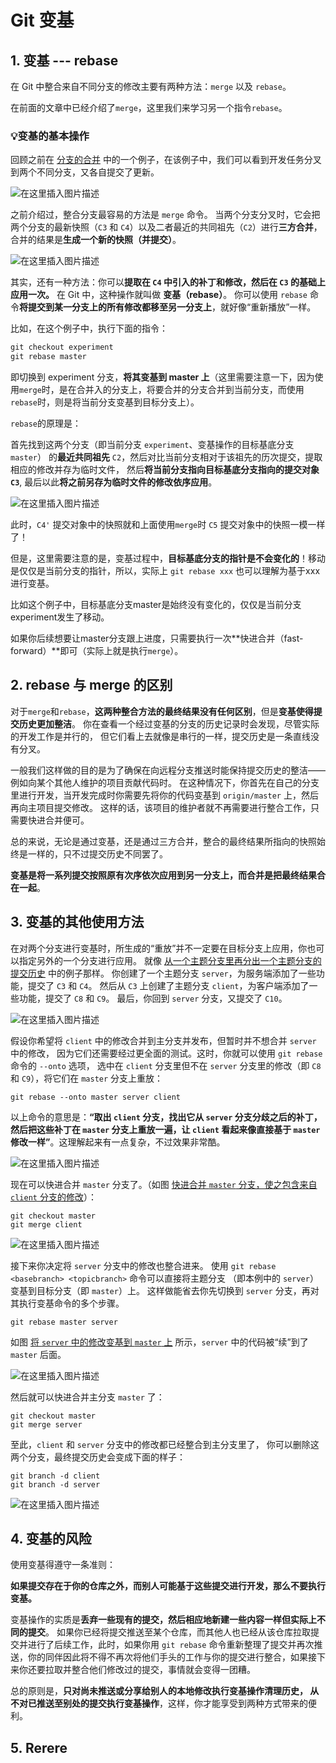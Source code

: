 # Git 变基

## 1. 变基 --- rebase

在 Git 中整合来自不同分支的修改主要有两种方法：`merge` 以及 `rebase`。

在前面的文章中已经介绍了`merge`，这里我们来学习另一个指令`rebase`。

### 💡变基的基本操作

回顾之前在 [分支的合并](https://git-scm.com/book/zh/v2/ch00/_basic_merging) 中的一个例子，在该例子中，我们可以看到开发任务分叉到两个不同分支，又各自提交了更新。

![在这里插入图片描述](https://img-blog.csdnimg.cn/68437a90737249b09b1bbd7add4e5713.png#pic_center)

之前介绍过，整合分支最容易的方法是 `merge` 命令。 当两个分支分叉时，它会把两个分支的最新快照（`C3` 和 `C4`）以及二者最近的共同祖先（`C2`）进行**三方合并**，合并的结果是**生成一个新的快照（并提交）**。

![在这里插入图片描述](https://img-blog.csdnimg.cn/67c80d6019584a239421291868d4c852.png#pic_center)

其实，还有一种方法：你可以**提取在 `C4` 中引入的补丁和修改，然后在 `C3` 的基础上应用一次。** 在 Git 中，这种操作就叫做 **变基（rebase）**。 你可以使用 `rebase` 命令**将提交到某一分支上的所有修改都移至另一分支上**，就好像“重新播放”一样。

比如，在这个例子中，执行下面的指令：

```cmd
git checkout experiment
git rebase master
```

即切换到 experiment 分支，**将其变基到 master 上**（这里需要注意一下，因为使用`merge`时，是在合并入的分支上，将要合并的分支合并到当前分支，而使用`rebase`时，则是将当前分支变基到目标分支上）。

`rebase`的原理是：

首先找到这两个分支（即当前分支 `experiment`、变基操作的目标基底分支 `master`） 的**最近共同祖先** `C2`，然后对比当前分支相对于该祖先的历次提交，提取相应的修改并存为临时文件， 然后**将当前分支指向目标基底分支指向的提交对象`C3`**, 最后以此**将之前另存为临时文件的修改依序应用**。

![在这里插入图片描述](https://img-blog.csdnimg.cn/2ffd8a9bd81f4e0682f3d1c5c73b866e.png#pic_center)

此时，`C4'` 提交对象中的快照就和上面使用`merge`时 `C5` 提交对象中的快照一模一样了！

但是，这里需要注意的是，变基过程中，**目标基底分支的指针是不会变化的**！移动是仅仅是当前分支的指针，所以，实际上 `git rebase xxx` 也可以理解为基于xxx进行变基。

比如这个例子中，目标基底分支master是始终没有变化的，仅仅是当前分支experiment发生了移动。

如果你后续想要让master分支跟上进度，只需要执行一次**快进合并（fast-forward）**即可（实际上就是执行`merge`）。

## 2. rebase 与 merge 的区别

对于`merge`和`rebase`，**这两种整合方法的最终结果没有任何区别**，但是**变基使得提交历史更加整洁**。 你在查看一个经过变基的分支的历史记录时会发现，尽管实际的开发工作是并行的， 但它们看上去就像是串行的一样，提交历史是一条直线没有分叉。

一般我们这样做的目的是为了确保在向远程分支推送时能保持提交历史的整洁——例如向某个其他人维护的项目贡献代码时。 在这种情况下，你首先在自己的分支里进行开发，当开发完成时你需要先将你的代码变基到 `origin/master` 上，然后再向主项目提交修改。 这样的话，该项目的维护者就不再需要进行整合工作，只需要快进合并便可。

总的来说，无论是通过变基，还是通过三方合并，整合的最终结果所指向的快照始终是一样的，只不过提交历史不同罢了。

**变基是将一系列提交按照原有次序依次应用到另一分支上，而合并是把最终结果合在一起**。

## 3. 变基的其他使用方法

在对两个分支进行变基时，所生成的“重放”并不一定要在目标分支上应用，你也可以指定另外的一个分支进行应用。 就像 [从一个主题分支里再分出一个主题分支的提交历史](https://git-scm.com/book/zh/v2/ch00/bdiag_e) 中的例子那样。 你创建了一个主题分支 `server`，为服务端添加了一些功能，提交了 `C3` 和 `C4`。 然后从 `C3` 上创建了主题分支 `client`，为客户端添加了一些功能，提交了 `C8` 和 `C9`。 最后，你回到 `server` 分支，又提交了 `C10`。

![在这里插入图片描述](https://img-blog.csdnimg.cn/94633fe387c54e82af89f10e08175934.png#pic_center)

假设你希望将 `client` 中的修改合并到主分支并发布，但暂时并不想合并 `server` 中的修改， 因为它们还需要经过更全面的测试。这时，你就可以使用 `git rebase` 命令的 `--onto` 选项， 选中在 `client` 分支里但不在 `server` 分支里的修改（即 `C8` 和 `C9`），将它们在 `master` 分支上重放：

```console
git rebase --onto master server client
```

以上命令的意思是：**“取出 `client` 分支，找出它从 `server` 分支分歧之后的补丁， 然后把这些补丁在 `master` 分支上重放一遍，让 `client` 看起来像直接基于 `master` 修改一样”**。这理解起来有一点复杂，不过效果非常酷。

![在这里插入图片描述](https://img-blog.csdnimg.cn/c491d2203b71431aa6b42dd36a88b04c.png#pic_center)

现在可以快进合并 `master` 分支了。（如图 [快进合并 `master` 分支，使之包含来自 `client` 分支的修改](https://git-scm.com/book/zh/v2/ch00/bdiag_g)）：

```console
git checkout master
git merge client
```

![在这里插入图片描述](https://img-blog.csdnimg.cn/e4757d6707ea4ea2bcc682905e476bab.png#pic_center)

接下来你决定将 `server` 分支中的修改也整合进来。 使用 `git rebase <basebranch> <topicbranch>` 命令可以直接将主题分支 （即本例中的 `server`）变基到目标分支（即 `master`）上。 这样做能省去你先切换到 `server` 分支，再对其执行变基命令的多个步骤。

```console
git rebase master server
```

如图 [将 `server` 中的修改变基到 `master` 上](https://git-scm.com/book/zh/v2/ch00/bdiag_h) 所示，`server` 中的代码被“续”到了 `master` 后面。

![在这里插入图片描述](https://img-blog.csdnimg.cn/4a521e45ccb24313bf1ed69158b5ff93.png#pic_center)

然后就可以快进合并主分支 `master` 了：

```console
git checkout master
git merge server
```

至此，`client` 和 `server` 分支中的修改都已经整合到主分支里了， 你可以删除这两个分支，最终提交历史会变成下面的样子：

```console
git branch -d client
git branch -d server
```

![在这里插入图片描述](https://img-blog.csdnimg.cn/b6b7caccf61440219fd78cbdd10bf086.png#pic_center)

## 4. 变基的风险

使用变基得遵守一条准则：

**如果提交存在于你的仓库之外，而别人可能基于这些提交进行开发，那么不要执行变基。**

变基操作的实质是**丢弃一些现有的提交，然后相应地新建一些内容一样但实际上不同的提交**。 如果你已经将提交推送至某个仓库，而其他人也已经从该仓库拉取提交并进行了后续工作，此时，如果你用 `git rebase` 命令重新整理了提交并再次推送，你的同伴因此将不得不再次将他们手头的工作与你的提交进行整合，如果接下来你还要拉取并整合他们修改过的提交，事情就会变得一团糟。

总的原则是，**只对尚未推送或分享给别人的本地修改执行变基操作清理历史， 从不对已推送至别处的提交执行变基操作**，这样，你才能享受到两种方式带来的便利。

## 5. Rerere
